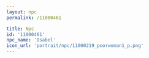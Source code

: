 ```yaml
---
layout: npc
permalink: /11000461

title: Npc
id: '11000461'
npc_name: 'Isabel'
icon_url: 'portrait/npc/11000219_poorwoman1_p.png'
---
```

